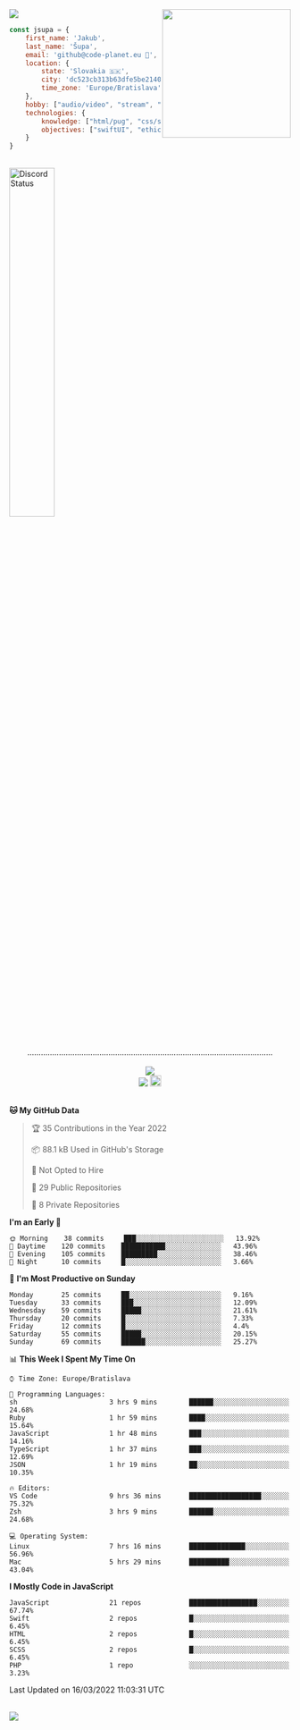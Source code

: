 
<img src="https://creepy-corp.eu/pika-bg.png">
<img align='right' src="https://creepy-corp.eu/pika.gif" width="230">
<br>

```js
const jsupa = {
    first_name: 'Jakub',
    last_name: 'Šupa',
    email: 'github@code-planet.eu 📧',
    location: {
        state: 'Slovakia 🇸🇰',
        city: 'dc523cb313b63dfe5be2140b0c05b3bc',
        time_zone: 'Europe/Bratislava'
    },
    hobby: ["audio/video", "stream", "3D modelling/printing", "crypto (XRP 🤍)", "IoT/DIY", "tech"],
    technologies: {
        knowledge: ["html/pug", "css/scss", "javascript/jquery", "vue/react", "nodejs", "ruby on rails", "php", "pgsql/mysql"],
        objectives: ["swiftUI", "ethical hacking", "boost all knowledge to master class"]
    }
}

  ```

<br>
<a href="https://discord.gg/DqWrEvyWX7" target="_blank">
<img width="40%" alt="Discord Status" src="https://lanyard.cnrad.dev/api/616613956676485122?borderRadius=6px&bg=161b22">
</a>
<br>
<p align="center">
.............................................................................................................
<br><br>
<a href="https://wakatime.com/@698e3ae2-2e7a-4cf6-a9e7-192f2b7d1525"><img src="https://wakatime.com/badge/user/698e3ae2-2e7a-4cf6-a9e7-192f2b7d1525.svg"></a><br>
<img src="https://visitor-badge.laobi.icu/badge?page_id=jsupa.jsupa">
<a href='https://ko-fi.com/Y8Y246Y0V' target='_blank'>
    <img src="https://img.shields.io/badge/buy%20me%20a%20coffee-donate-yellow.svg" alt="Buy Me A Coffee donate button" height="20px"/>
</a>
<br><br>

<!--START_SECTION:waka-->
**🐱 My GitHub Data** 

> 🏆 35 Contributions in the Year 2022
 > 
> 📦 88.1 kB Used in GitHub's Storage 
 > 
> 🚫 Not Opted to Hire
 > 
> 📜 29 Public Repositories 
 > 
> 🔑 8 Private Repositories  
 > 
**I'm an Early 🐤** 

```text
🌞 Morning    38 commits     ███░░░░░░░░░░░░░░░░░░░░░░   13.92% 
🌆 Daytime    120 commits    ███████████░░░░░░░░░░░░░░   43.96% 
🌃 Evening    105 commits    █████████░░░░░░░░░░░░░░░░   38.46% 
🌙 Night      10 commits     █░░░░░░░░░░░░░░░░░░░░░░░░   3.66%

```
📅 **I'm Most Productive on Sunday** 

```text
Monday       25 commits     ██░░░░░░░░░░░░░░░░░░░░░░░   9.16% 
Tuesday      33 commits     ███░░░░░░░░░░░░░░░░░░░░░░   12.09% 
Wednesday    59 commits     █████░░░░░░░░░░░░░░░░░░░░   21.61% 
Thursday     20 commits     █░░░░░░░░░░░░░░░░░░░░░░░░   7.33% 
Friday       12 commits     █░░░░░░░░░░░░░░░░░░░░░░░░   4.4% 
Saturday     55 commits     █████░░░░░░░░░░░░░░░░░░░░   20.15% 
Sunday       69 commits     ██████░░░░░░░░░░░░░░░░░░░   25.27%

```


📊 **This Week I Spent My Time On** 

```text
⌚︎ Time Zone: Europe/Bratislava

💬 Programming Languages: 
sh                       3 hrs 9 mins        ██████░░░░░░░░░░░░░░░░░░░   24.68% 
Ruby                     1 hr 59 mins        ████░░░░░░░░░░░░░░░░░░░░░   15.64% 
JavaScript               1 hr 48 mins        ███░░░░░░░░░░░░░░░░░░░░░░   14.16% 
TypeScript               1 hr 37 mins        ███░░░░░░░░░░░░░░░░░░░░░░   12.69% 
JSON                     1 hr 19 mins        ██░░░░░░░░░░░░░░░░░░░░░░░   10.35%

🔥 Editors: 
VS Code                  9 hrs 36 mins       ██████████████████░░░░░░░   75.32% 
Zsh                      3 hrs 9 mins        ██████░░░░░░░░░░░░░░░░░░░   24.68%

💻 Operating System: 
Linux                    7 hrs 16 mins       ██████████████░░░░░░░░░░░   56.96% 
Mac                      5 hrs 29 mins       ██████████░░░░░░░░░░░░░░░   43.04%

```

**I Mostly Code in JavaScript** 

```text
JavaScript               21 repos            █████████████████░░░░░░░░   67.74% 
Swift                    2 repos             █░░░░░░░░░░░░░░░░░░░░░░░░   6.45% 
HTML                     2 repos             █░░░░░░░░░░░░░░░░░░░░░░░░   6.45% 
SCSS                     2 repos             █░░░░░░░░░░░░░░░░░░░░░░░░   6.45% 
PHP                      1 repo              ░░░░░░░░░░░░░░░░░░░░░░░░░   3.23%

```



 Last Updated on 16/03/2022 11:03:31 UTC
<!--END_SECTION:waka-->

</p><br>
<img src="https://creepy-corp.eu/pika-bg-bottom.png">
